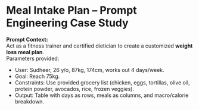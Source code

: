 # Meal Intake Plan – Prompt Engineering Case Study

**Prompt Context:**  
Act as a fitness trainer and certified dietician to create a customized **weight loss meal plan**.  
Parameters provided:  
- User: Sudheer, 26 y/o, 87kg, 174cm, works out 4 days/week.  
- Goal: Reach 75kg.  
- Constraints: Use provided grocery list (chicken, eggs, tortillas, olive oil, protein powder, avocados, rice, frozen veggies).  
- Output: Table with days as rows, meals as columns, and macro/calorie breakdown.  


